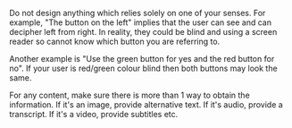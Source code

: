 Do not design anything which relies solely on one of your senses. For example, "The button on the left" implies that the user can see and can decipher left from right. In reality, they could be blind and using a screen reader so cannot know which button you are referring to.

Another example is "Use the green button for yes and the red button for no". If your user is red/green colour blind then both buttons may look the same.

For any content, make sure there is more than 1 way to obtain the information. If it's an image, provide alternative text. If it's audio, provide a transcript. If it's a video, provide subtitles etc.
